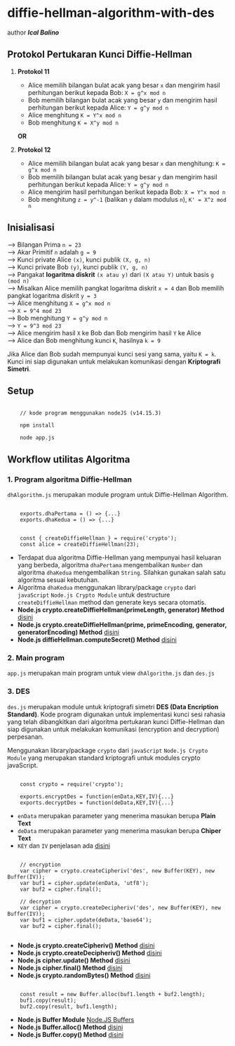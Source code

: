 # diffie-hellman-algorithm-with-des


author **_Ical Balino_**


## Protokol Pertukaran Kunci Diffie-Hellman
1. **Protokol 11**
    - Alice memilih bilangan bulat acak yang besar `x` dan mengirim hasil perhitungan berikut kepada Bob: `X = g^x mod n`
    - Bob memilih bilangan bulat acak yang besar `y` dan mengirim hasil perhitungan berikut kepada Alice: `Y = g^y mod n`
    - Alice menghitung `K = Y^x mod n`
    - Bob menghitung `K = X^y mod n`

    **OR**

2. **Protokol 12**
    - Alice memilih bilangan bulat acak yang besar `x` dan menghitung: `K = g^x mod n`
    - Bob memilih bilangan bulat acak yang besar `y` dan mengirim hasil perhitungan berikut kepada Alice: `Y = g^y mod n`
    - Alice mengirim hasil perhitungan berikut kepada Bob: `X = Y^x mod n`
    - Bob menghitung `z = y^-1` (balikan `y` dalam modulus `n`), `K' = X^z mod n`


## Inisialisasi
--> Bilangan Prima `n = 23` <br>
--> Akar Primitif `n` adalah `g = 9` <br>
--> Kunci private Alice `(x)`, kunci publik `(X, g, n)` <br>
--> Kunci private Bob `(y)`, kunci publik `(Y, g, n)` <br>
--> Pangakat **logaritma diskrit** `(x atau y)` dari `(X atau Y)` untuk basis `g (mod n)` <br>
--> Misalkan Alice memilih pangkat logaritma diskrit `x = 4` dan Bob memilih pangkat logaritma diskrit `y = 3` <br>
--> Alice menghitung `X = g^x mod n` <br>
--> `X = 9^4 mod 23` <br>
--> Bob menghitung `Y = g^y mod n` <br>
--> `Y = 9^3 mod 23` <br>
--> Alice mengirim hasil `X` ke Bob dan Bob mengirim hasil `Y` ke Alice <br>
--> Alice dan Bob menghitung kunci `K`, hasilnya `k = 9`

Jika Alice dan Bob sudah mempunyai kunci sesi yang sama, yaitu `K = k`. Kunci ini siap digunakan untuk melakukan komunikasi dengan **Kriptografi Simetri**.


## Setup
```

    // kode program menggunakan nodeJS (v14.15.3)

    npm install

    node app.js

```


## Workflow utilitas Algoritma
### 1. Program algoritma Diffie-Hellman
`dhAlgorithm.js` merupakan module program untuk Diffie-Hellman Algorithm.

```

    exports.dhaPertama = () => {...}
    exports.dhaKedua = () => {...}

```

```

    const { createDiffieHellman } = require('crypto');
    const alice = createDiffieHellman(23);

```

- Terdapat dua algoritma Diffie-Hellman yang mempunyai hasil keluaran yang berbeda, algoritma `dhaPertama` mengembalikan `Number` dan algoritma `dhaKedua` mengembalikan `String`. Silahkan gunakan salah satu algoritma sesuai kebutuhan.
- Algoritma `dhaKedua` menggunakan library/package `crypto` dari `javaScript` `Node.js Crypto Module` untuk destructure `createDiffieHellman` method dan generate keys secara otomatis.
- **Node.js crypto.createDiffieHellman(primeLength, generator) Method** [disini](https://www.geeksforgeeks.org/node-js-crypto-creatediffiehellmanprimelength-generator-method/)
- **Node.js crypto.createDiffieHellman(prime, primeEncoding, generator, generatorEncoding) Method** [disini](https://www.geeksforgeeks.org/node-js-crypto-creatediffiehellmanprime-primeencoding-generator-generatorencoding-method/)
- **Node.js diffieHellman.computeSecret() Method** [disini](https://www.geeksforgeeks.org/node-js-diffiehellman-computesecret-method/)


### 2. Main program
`app.js` merupakan main program untuk view `dhAlgorithm.js` dan `des.js`


### 3. DES
`des.js` merupakan module untuk kriptografi simetri **DES (Data Encription Standard)**. Kode program digunakan untuk implementasi kunci sesi rahasia yang telah dibangkitkan dari algoritma pertukaran kunci Diffie-Hellman dan siap digunakan untuk melakukan komunikasi (encryption and decryption) perpesanan.

Menggunakan library/package `crypto` dari `javaScript` `Node.js Crypto Module` yang merupakan standard kriptografi untuk modules crypto javaScript.

```

    const crypto = require('crypto');

    exports.encryptDes = function(enData,KEY,IV){...}
    exports.decryptDes = function(deData,KEY,IV){...}

```

- `enData` merupakan parameter yang menerima masukan berupa **Plain Text**
- `deData` merupakan parameter yang menerima masukan berupa **Chiper Text**
- `KEY` dan `IV` penjelasan ada [disini](https://www.geeksforgeeks.org/node-js-crypto-createcipheriv-method/)

```

    // encryption
    var cipher = crypto.createCipheriv('des', new Buffer(KEY), new Buffer(IV));
    var buf1 = cipher.update(enData, 'utf8');    
    var buf2 = cipher.final();

    // decryption
    var cipher = crypto.createDecipheriv('des', new Buffer(KEY), new Buffer(IV));
    var buf1 = cipher.update(deData,'base64');
    var buf2 = cipher.final();


```

- **Node.js crypto.createCipheriv() Method** [disini](https://www.geeksforgeeks.org/node-js-crypto-createcipheriv-method/)
- **Node.js crypto.createDecipheriv() Method** [disini](https://www.geeksforgeeks.org/node-js-crypto-createdecipheriv-method/)
- **Node.js cipher.update() Method** [disini](https://www.geeksforgeeks.org/node-js-cipher-update-method/) 
- **Node.js cipher.final() Method** [disini](https://www.geeksforgeeks.org/node-js-cipher-final-method/)
- **Node.js crypto.randomBytes() Method** [disini](https://www.geeksforgeeks.org/node-js-crypto-randombytes-method/)

```

    const result = new Buffer.alloc(buf1.length + buf2.length);
    buf1.copy(result);
    buf2.copy(result, buf1.length);

```

- **Node.js Buffer Module** [Node.JS Buffers](https://www.geeksforgeeks.org/node-js-buffers/)
- **Node.js Buffer.alloc() Method** [disini](https://www.geeksforgeeks.org/node-js-buffer-alloc-method/)
- **Node.js Buffer.copy() Method** [disini](https://www.geeksforgeeks.org/node-js-buffer-copy-method/)
